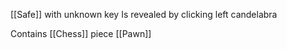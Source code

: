 [[Safe]] with unknown key
Is revealed by clicking left candelabra

Contains [[Chess]] piece [[Pawn]]